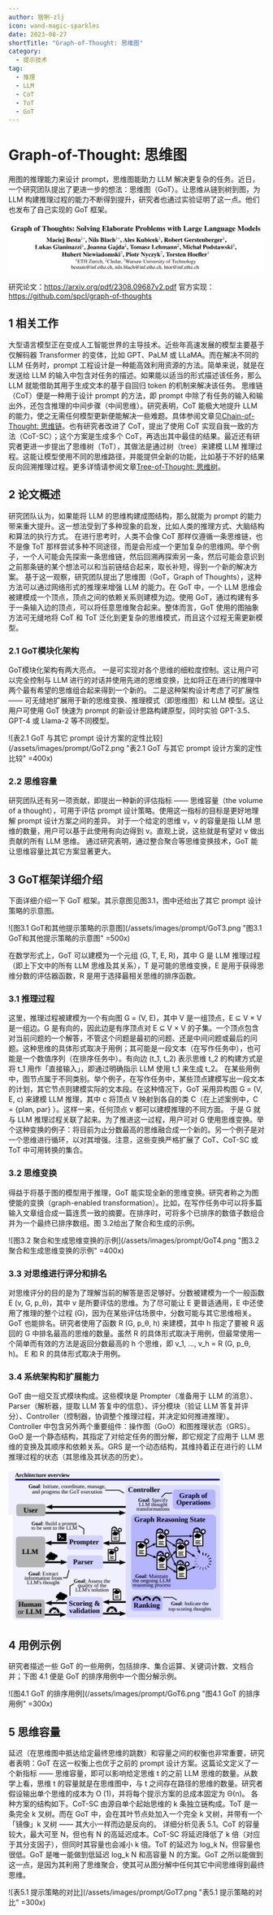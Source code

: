 ```yaml
---
author: 猞猁-zlj
icon: wand-magic-sparkles
date: 2023-08-27
shortTitle: "Graph-of-Thought: 思维图"
category:
  - 提示技术
tag:
  - 推理
  - LLM
  - CoT
  - ToT
  - GoT
---
```


# Graph-of-Thought: 思维图

用图的推理能力来设计 prompt，思维图能助力 LLM 解决更复杂的任务。近日，一个研究团队提出了更进一步的想法：思维图（GoT）。让思维从链到树到图，为 LLM 构建推理过程的能力不断得到提升，研究者也通过实验证明了这一点。他们也发布了自己实现的 GoT 框架。

<!-- more -->

![](/assets/images/prompt/GoT1.png)

研究论文：https://arxiv.org/pdf/2308.09687v2.pdf
官方实现：https://github.com/spcl/graph-of-thoughts

## 1 相关工作

大型语言模型正在变成人工智能世界的主导技术。近些年高速发展的模型主要基于仅解码器 Transformer 的变体，比如 GPT、PaLM 或 LLaMA。而在解决不同的 LLM 任务时，prompt 工程设计是一种能高效利用资源的方法。简单来说，就是在发送给 LLM 的输入中包含对任务的描述。如果能以适当的形式描述该任务，那么 LLM 就能借助其用于生成文本的基于自回归 token 的机制来解决该任务。
思维链（CoT）便是一种用于设计 prompt 的方法，即 prompt 中除了有任务的输入和输出外，还包含推理的中间步骤（中间思维）。研究表明，CoT 能极大地提升 LLM 的能力，使之无需任何模型更新便能解决一些难题。具体参阅文章见[Chain-of-Thought: 思维链](./CoT.md)。也有研究者改进了 CoT，提出了使用 CoT 实现自我一致的方法（CoT-SC）；这个方案是生成多个 CoT，再选出其中最佳的结果。最近还有研究者更进一步提出了思维树（ToT），其做法是通过树（tree）来建模 LLM 推理过程。这能让模型使用不同的思维路径，并能提供全新的功能，比如基于不好的结果反向回溯推理过程。更多详情请参阅文章[Tree-of-Thought: 思维树](./ToT.md)。

## 2 论文概述

研究团队认为，如果能将 LLM 的思维构建成图结构，那么就能为 prompt 的能力带来重大提升。这一想法受到了多种现象的启发，比如人类的推理方式、大脑结构和算法的执行方式。
在进行思考时，人类不会像 CoT 那样仅遵循一条思维链，也不是像 ToT 那样尝试多种不同途径，而是会形成一个更加复杂的思维网。举个例子，一个人可能会先探索一条思维链，然后回溯再探索另一条，然后可能会意识到之前那条链的某个想法可以和当前链结合起来，取长补短，得到一个新的解决方案。
基于这一观察，研究团队提出了思维图（GoT，Graph of Thoughts），这种方法可以通过网络形式的推理来增强 LLM 的能力。在 GoT 中，一个 LLM 思维会被建模成一个顶点，顶点之间的依赖关系则建模为边。使用 GoT，通过构建有多于一条输入边的顶点，可以将任意思维聚合起来。整体而言，GoT 使用的图抽象方法可无缝地将 CoT 和 ToT 泛化到更复杂的思维模式，而且这个过程无需更新模型。

### 2.1 GoT模块化架构

GoT模块化架构有两大亮点。
一是可实现对各个思维的细粒度控制。这让用户可以完全控制与 LLM 进行的对话并使用先进的思维变换，比如将正在进行的推理中两个最有希望的思维组合起来得到一个新的。
二是这种架构设计考虑了可扩展性 —— 可无缝地扩展用于新的思维变换、推理模式（即思维图）和 LLM 模型。这让用户可使用 GoT 快速为 prompt 的新设计思路构建原型，同时实验 GPT-3.5、GPT-4 或 Llama-2 等不同模型。

![表2.1 GoT 与其它 prompt 设计方案的定性比较](/assets/images/prompt/GoT2.png "表2.1 GoT 与其它 prompt 设计方案的定性比较" =400x)

### 2.2 思维容量

研究团队还有另一项贡献，即提出一种新的评估指标 —— 思维容量（the volume of a thought），可用于评估 prompt 设计策略。使用这一指标的目标是更好地理解 prompt 设计方案之间的差异。
对于一个给定的思维 v，v 的容量是指 LLM 思维的数量，用户可以基于此使用有向边得到 v。直观上说，这些就是有望对 v 做出贡献的所有 LLM 思维。
通过研究表明，通过整合聚合等思维变换技术，GoT 能让思维容量比其它方案显著更大。

## 3 GoT框架详细介绍

下面详细介绍一下 GoT 框架。其示意图见图3.1，图中还给出了其它 prompt 设计策略的示意图。

![图3.1 GoT和其他提示策略的示意图](/assets/images/prompt/GoT3.png "图3.1 GoT和其他提示策略的示意图" =500x)

在数学形式上，GoT 可以建模为一个元组 (G, T, E, R)，其中 G 是 LLM 推理过程（即上下文中的所有 LLM 思维及其关系），T 是可能的思维变换，E 是用于获得思维分数的评估器函数，R 是用于选择最相关思维的排序函数。

### 3.1 推理过程

这里，推理过程被建模为一个有向图 G = (V, E)，其中 V 是一组顶点，E ⊆ V × V 是一组边。G 是有向的，因此边是有序顶点对 E ⊆ V × V 的子集。一个顶点包含对当前问题的一个解答，不管这个问题是最初的问题、还是中间问题或最后的问题。这种思维的具体形式取决于用例；其可能是一段文本（在写作任务中），也可能是一个数值序列（在排序任务中）。有向边 (t_1, t_2) 表示思维 t_2 的构建方式是将 t_1 用作「直接输入」，即通过明确指示 LLM 使用 t_1 来生成 t_2。
在某些用例中，图节点属于不同类别。举个例子，在写作任务中，某些顶点建模写出一段文本的计划，其它节点则建模实际的文本段。在这种情况下，GoT 采用异构图 G = (V, E, c) 来建模 LLM 推理，其中 c 将顶点 V 映射到各自的类 C（在上述案例中，C = {plan, par} ）。这样一来，任何顶点 v 都可以建模推理的不同方面。
于是 G 就与 LLM 推理过程关联了起来。为了推进这一过程，用户可对 G 使用思维变换。举个这种变换的例子：将目前为止分数最高的思维融合成一个新的。另一个例子是对一个思维进行循环，以对其增强。注意，这些变换严格扩展了 CoT、CoT-SC 或 ToT 中可用转换的集合。

### 3.2 思维变换

得益于将基于图的模型用于推理，GoT 能实现全新的思维变换。研究者称之为图使能的变换（graph-enabled transformation）。比如，在写作任务中可以将多篇输入文章组合成一篇连贯一致的摘要。在排序时，可将多个已排序的数值子数组合并为一个最终已排序数组。图 3.2给出了聚合和生成的示例。

![图3.2 聚合和生成思维变换的示例](/assets/images/prompt/GoT4.png "图3.2 聚合和生成思维变换的示例" =400x)

### 3.3 对思维进行评分和排名

对思维评分的目的是为了理解当前的解答是否足够好。分数被建模为一个一般函数 E (v, G, p_θ)，其中 v 是所要评估的思维。为了尽可能让 E 更普适通用，E 中还使用了推理的整个过程 (G)，因为在某些评估场景中，分数可能与其它思维相关。
GoT 也能排名。研究者使用了函数 R (G, p_θ, h) 来建模，其中 h 指定了要被 R 返回的 G 中排名最高的思维的数量。虽然 R 的具体形式取决于用例，但最常使用一个简单而有效的方法是返回分数最高的 h 个思维，即 v_1, ..., v_h = R (G, p_θ, h)。
E 和 R 的具体形式取决于用例。

### 3.4 系统架构和扩展能力

GoT 由一组交互式模块构成。这些模块是 Prompter（准备用于 LLM 的消息）、Parser（解析器，提取 LLM 答复中的信息）、评分模块（验证 LLM 答复并评分）、Controller（控制器，协调整个推理过程，并决定如何推进推理）。Controller 中包含另外两个重要组件：操作图（GoO）和图推理状态（GRS）。GoO 是一个静态结构，其指定了对给定任务的图分解，即它规定了应用于 LLM 思维的变换及其顺序和依赖关系。GRS 是一个动态结构，其维持着正在进行的 LLM 推理过程的状态（其思维及其状态的历史）。

![图3.3 GoT模块图](/assets/images/prompt/GoT5.png "图3.3 GoT模块图")

## 4 用例示例

研究者描述一些 GoT 的一些用例，包括排序、集合运算、关键词计数、文档合并；下图 4.1 便是 GoT 的排序用例中一个图分解示例。

![图4.1 GoT 的排序用例](/assets/images/prompt/GoT6.png "图4.1 GoT 的排序用例" =300x)

## 5 思维容量

延迟（在思维图中抵达给定最终思维的跳数）和容量之间的权衡也非常重要，研究者表明：GoT 在这一权衡上也优于之前的 prompt 设计方案。这篇论文定义了一个新指标 —— 思维容量，即可以影响给定思维 t 的之前 LLM 思维的数量。从数学上看，思维 t 的容量就是在思维图中，与 t 之间存在路径的思维的数量。研究者假设输出单个思维的成本为 O (1)，并将每个提示方案的总成本固定为 Θ(n)。
各种方案的结构如下。CoT-SC 由源自单个起始思维的 k 条独立链构成。ToT 是一条完全 k 叉树。而在 GoT 中，会在其叶节点处加入一个完全 k 叉树，并带有一个「镜像」k 叉树 —— 其大小一样而边是反向的。
详细分析见表 5.1。CoT 的容量较大，最大可至 N，但也有 N 的高延迟成本。CoT-SC 将延迟降低了 k 倍（对应于其分支因子），但同时其容量也会减小 k 倍。ToT 的延迟为 log_k N，但容量也很低。GoT 是唯一能做到低延迟 log_k N 和高容量 N 的方案。GoT 之所以能做到这一点，是因为其利用了思维聚合，使其可从图分解中任何其它中间思维得到最终思维。

![表5.1 提示策略的对比](/assets/images/prompt/GoT7.png "表5.1 提示策略的对比" =300x)

